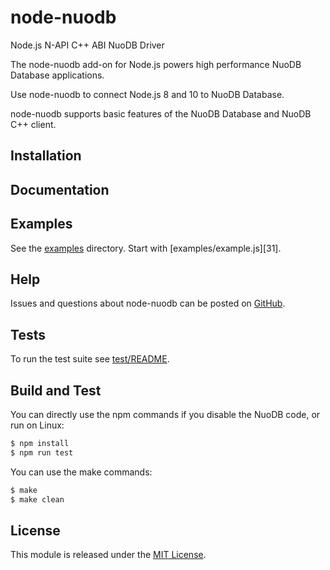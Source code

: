 # node-nuodb

Node.js N-API C++ ABI NuoDB Driver

The node-nuodb add-on for Node.js powers high performance NuoDB Database applications.

Use node-nuodb to connect Node.js 8 and 10 to NuoDB Database.

node-nuodb supports basic features of the NuoDB Database and
NuoDB C++ client.

## Installation

## Documentation

## Examples

See the [examples][30] directory.  Start with
[examples/example.js][31].

## Help

Issues and questions about node-nuodb can be posted on [GitHub][3].

## Tests

To run the test suite see [test/README][34].

## Build and Test

You can directly use the npm commands if you disable the NuoDB code, or run on Linux:

```bash
$ npm install
$ npm run test
```

You can use the make commands:

```bash
$ make
$ make clean
```

## License

This module is released under the [MIT License][36].

[3]: https://github.com/rbuck/node-nuodb/issues
[30]: https://github.com/rbuck/node-nuodb/blob/master/examples
[34]: https://github.com/rbuck/node-nuodb/blob/master/test/README.md
[36]: https://opensource.org/licenses/MIT